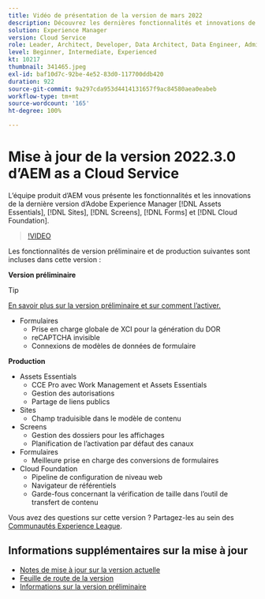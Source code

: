 ```yaml
---
title: Vidéo de présentation de la version de mars 2022
description: Découvrez les dernières fonctionnalités et innovations de la version 2022-3-0 d’Adobe Experience Manager  [!DNL Assets Essentials], [!DNL Sites], [!DNL Screens], [!DNL Forms]  et  [!DNL Cloud Foundation].
solution: Experience Manager
version: Cloud Service
role: Leader, Architect, Developer, Data Architect, Data Engineer, Admin, User
level: Beginner, Intermediate, Experienced
kt: 10217
thumbnail: 341465.jpeg
exl-id: baf10d7c-92be-4e52-83d0-117700ddb420
duration: 922
source-git-commit: 9a297cda953d4414131657f9ac84580aea0eabeb
workflow-type: tm+mt
source-wordcount: '165'
ht-degree: 100%

---
```


# Mise à jour de la version 2022.3.0 d’AEM as a Cloud Service

L’équipe produit d’AEM vous présente les fonctionnalités et les innovations de la dernière version d’Adobe Experience Manager [!DNL Assets Essentials], [!DNL Sites], [!DNL Screens], [!DNL Forms] et [!DNL Cloud Foundation].

>[!VIDEO](https://video.tv.adobe.com/v/341465/?quality=12&learn=on)

Les fonctionnalités de version préliminaire et de production suivantes sont incluses dans cette version :

**Version préliminaire**

>[!TIP]
>
>[En savoir plus sur la version préliminaire et sur comment l’activer.](https://experienceleague.adobe.com/docs/experience-manager-cloud-service/content/release-notes/prerelease.html?lang=fr)

* Formulaires
   * Prise en charge globale de XCI pour la génération du DOR
   * reCAPTCHA invisible
   * Connexions de modèles de données de formulaire

**Production**

* Assets Essentials
   * CCE Pro avec Work Management et Assets Essentials
   * Gestion des autorisations
   * Partage de liens publics
* Sites
   * Champ traduisible dans le modèle de contenu
* Screens
   * Gestion des dossiers pour les affichages
   * Planification de l’activation par défaut des canaux
* Formulaires
   * Meilleure prise en charge des conversions de formulaires
* Cloud Foundation
   * Pipeline de configuration de niveau web
   * Navigateur de référentiels
   * Garde-fous concernant la vérification de taille dans l’outil de transfert de contenu

Vous avez des questions sur cette version ?  Partagez-les au sein des [Communautés Experience League](https://experienceleaguecommunities.adobe.com/t5/adobe-experience-manager/aem-as-a-cloud-service-2022-3-0-release-update/td-p/449599).

## Informations supplémentaires sur la mise à jour

* [Notes de mise à jour sur la version actuelle](https://experienceleague.adobe.com/docs/experience-manager-cloud-service/content/release-notes/home.html?lang=fr)
* [Feuille de route de la version](https://experienceleague.adobe.com/docs/experience-manager-release-information/aem-release-updates/update-releases-roadmap.html?lang=fr)
* [Informations sur la version préliminaire](https://experienceleague.adobe.com/docs/experience-manager-cloud-service/content/release-notes/prerelease.html?lang=fr)
